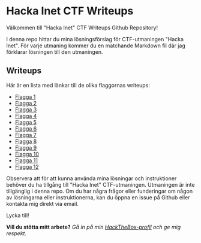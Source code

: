 # Hacka Inet CTF Writeups

Välkommen till "Hacka Inet" CTF Writeups Github Repository!

I denna repo hittar du mina lösningsförslag för CTF-utmaningen "Hacka Inet". För varje utmaning kommer du en matchande Markdown fil där jag förklarar lösningen till den utmaningen.

## Writeups

Här är en lista med länkar till de olika flaggornas writeups:

 - [Flagga 1](https://github.com/jamieblomerus/Hacka-Inet-Writeups/blob/main/flagga1.md)
 - [Flagga 2](https://github.com/jamieblomerus/Hacka-Inet-Writeups/blob/main/flagga2.md)
 - [Flagga 3](https://github.com/jamieblomerus/Hacka-Inet-Writeups/blob/main/flagga3.md)
 - [Flagga 4](https://github.com/jamieblomerus/Hacka-Inet-Writeups/blob/main/flagga4.md)
 - [Flagga 5](https://github.com/jamieblomerus/Hacka-Inet-Writeups/blob/main/flagga5.md)
 - [Flagga 6](https://github.com/jamieblomerus/Hacka-Inet-Writeups/blob/main/flagga6.md)
 - [Flagga 7](https://github.com/jamieblomerus/Hacka-Inet-Writeups/blob/main/flagga7.md)
 - [Flagga 8](https://github.com/jamieblomerus/Hacka-Inet-Writeups/blob/main/flagga8.md)
 - [Flagga 9](https://github.com/jamieblomerus/Hacka-Inet-Writeups/blob/main/flagga9.md)
 - [Flagga 10](https://github.com/jamieblomerus/Hacka-Inet-Writeups/blob/main/flagga10.md)
 - [Flagga 11](https://github.com/jamieblomerus/Hacka-Inet-Writeups/blob/main/flagga11.md)
 - [Flagga 12](https://github.com/jamieblomerus/Hacka-Inet-Writeups/blob/main/flagga12.md)

Observera att för att kunna använda mina lösningar och instruktioner behöver du ha tillgång till "Hacka Inet" CTF-utmaningen. Utmaningen är inte tillgänglig i denna repo. Om du har några frågor eller funderingar om någon av lösningarna eller instruktionerna, kan du öppna en issue på Github eller kontakta mig direkt via email.

Lycka till!

**Vill du stötta mitt arbete?** *Gå in på min [HackTheBox-profil](https://app.hackthebox.com/profile/967146) och ge mig respekt.*
